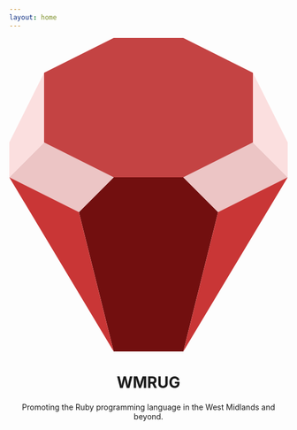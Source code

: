 ```yaml
---
layout: home
---
```


<header>
  <div class="logo-container">
    <svg class="wmrug-logo" viewBox="0 0 16 18" fill="none" xmlns="http://www.w3.org/2000/svg">
      <path d="M6 8H10L12 10L10 18H6L4 10L6 8Z" fill="#720F0F"/>
      <path d="M6 8L2 6L0 8L4 10L6 8Z" fill="#ECC5C5"/>
      <path d="M14 6L10 8L12 10L16 8L14 6Z" fill="#ECC5C5"/>
      <path d="M2 2V6L0 8V6L2 2Z" fill="#FBDFDF"/>
      <path d="M14 6V2L16 6V8L14 6Z" fill="#FBDFDF"/>
      <path d="M4 10L0 8L6 18L4 10Z" fill="#C93636"/>
      <path d="M12 10L16 8L10 18L12 10Z" fill="#C93636"/>
      <path d="M2 2V6L6 8H10L14 6V2L10 0H6L2 2Z" fill="#C44343"/>
    </svg>
  </div>

  <h1 class="main-title">WMRUG</h1>

  <p class="tagline">
    Promoting the Ruby programming language in the West Midlands and beyond.
  </p>
</header>
